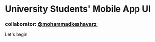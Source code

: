 # University Students' Mobile App UI
### collaborator: <a href="https://github.com/mohammadkeshavarzi">@mohammadkeshavarzi</a>
Let's begin
